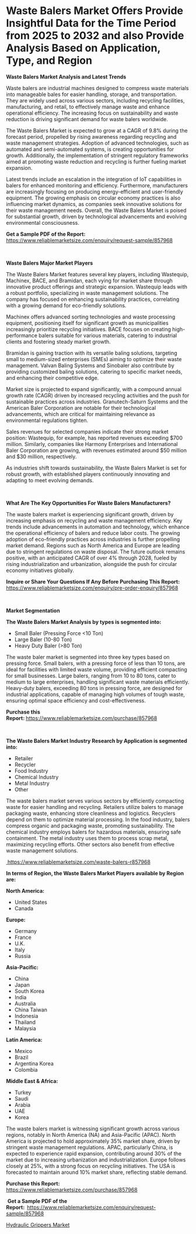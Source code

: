 <p><h1>Waste Balers Market Offers Provide Insightful Data for the Time Period from 2025 to 2032 and also Provide Analysis Based on Application, Type, and Region</h1></p><p><strong>Waste Balers Market Analysis and Latest Trends</strong></p>
<p><p>Waste balers are industrial machines designed to compress waste materials into manageable bales for easier handling, storage, and transportation. They are widely used across various sectors, including recycling facilities, manufacturing, and retail, to effectively manage waste and enhance operational efficiency. The increasing focus on sustainability and waste reduction is driving significant demand for waste balers worldwide.</p><p>The Waste Balers Market is expected to grow at a CAGR of 9.8% during the forecast period, propelled by rising awareness regarding recycling and waste management strategies. Adoption of advanced technologies, such as automated and semi-automated systems, is creating opportunities for growth. Additionally, the implementation of stringent regulatory frameworks aimed at promoting waste reduction and recycling is further fueling market expansion.</p><p>Latest trends include an escalation in the integration of IoT capabilities in balers for enhanced monitoring and efficiency. Furthermore, manufacturers are increasingly focusing on producing energy-efficient and user-friendly equipment. The growing emphasis on circular economy practices is also influencing market dynamics, as companies seek innovative solutions for their waste management needs. Overall, the Waste Balers Market is poised for substantial growth, driven by technological advancements and evolving environmental consciousness.</p></p>
<p><strong>Get a Sample PDF of the Report:&nbsp;</strong> <a href="https://www.reliablemarketsize.com/enquiry/request-sample/857968?utm_campaign=2461&utm_medium=2&utm_source=Github&utm_content=ia&utm_term=09042025&utm_id=waste-balers">https://www.reliablemarketsize.com/enquiry/request-sample/857968</a></p>
<p>&nbsp;</p>
<p><strong>Waste Balers Major Market Players</strong></p>
<p><p>The Waste Balers Market features several key players, including Wastequip, Machinex, BACE, and Bramidan, each vying for market share through innovative product offerings and strategic expansion. Wastequip leads with a robust portfolio, specializing in waste management solutions. The company has focused on enhancing sustainability practices, correlating with a growing demand for eco-friendly solutions.</p><p>Machinex offers advanced sorting technologies and waste processing equipment, positioning itself for significant growth as municipalities increasingly prioritize recycling initiatives. BACE focuses on creating high-performance balers suitable for various materials, catering to industrial clients and fostering steady market growth.</p><p>Bramidan is gaining traction with its versatile baling solutions, targeting small to medium-sized enterprises (SMEs) aiming to optimize their waste management. Valvan Baling Systems and Sinobaler also contribute by providing customized baling solutions, catering to specific market needs, and enhancing their competitive edge.</p><p>Market size is projected to expand significantly, with a compound annual growth rate (CAGR) driven by increased recycling activities and the push for sustainable practices across industries. Granutech-Saturn Systems and the American Baler Corporation are notable for their technological advancements, which are critical for maintaining relevance as environmental regulations tighten.</p><p>Sales revenues for selected companies indicate their strong market position: Wastequip, for example, has reported revenues exceeding $700 million. Similarly, companies like Harmony Enterprises and International Baler Corporation are growing, with revenues estimated around $50 million and $30 million, respectively. </p><p>As industries shift towards sustainability, the Waste Balers Market is set for robust growth, with established players continuously innovating and adapting to meet evolving demands.</p></p>
<p>&nbsp;</p>
<p><strong>What Are The Key Opportunities For Waste Balers Manufacturers?</strong></p>
<p><p>The waste balers market is experiencing significant growth, driven by increasing emphasis on recycling and waste management efficiency. Key trends include advancements in automation and technology, which enhance the operational efficiency of balers and reduce labor costs. The growing adoption of eco-friendly practices across industries is further propelling market demand. Regions such as North America and Europe are leading due to stringent regulations on waste disposal. The future outlook remains positive, with an anticipated CAGR of over 4% through 2028, fueled by rising industrialization and urbanization, alongside the push for circular economy initiatives globally.</p></p>
<p><strong>Inquire or Share Your Questions If Any Before Purchasing This Report:</strong> <a href="https://www.reliablemarketsize.com/enquiry/pre-order-enquiry/857968?utm_campaign=2461&utm_medium=2&utm_source=Github&utm_content=ia&utm_term=09042025&utm_id=waste-balers">https://www.reliablemarketsize.com/enquiry/pre-order-enquiry/857968</a></p>
<p>&nbsp;</p>
<p><strong>Market Segmentation</strong></p>
<p><strong>The Waste Balers Market Analysis by types is segmented into:</strong></p>
<p><ul><li>Small Baler (Pressing Force <10 Ton)</li><li>Large Baler (10-80 Ton)</li><li>Heavy Duty Baler (>80 Ton)</li></ul></p>
<p><p>The waste baler market is segmented into three key types based on pressing force. Small balers, with a pressing force of less than 10 tons, are ideal for facilities with limited waste volume, providing efficient compacting for small businesses. Large balers, ranging from 10 to 80 tons, cater to medium to large enterprises, handling significant waste materials efficiently. Heavy-duty balers, exceeding 80 tons in pressing force, are designed for industrial applications, capable of managing high volumes of tough waste, ensuring optimal space efficiency and cost-effectiveness.</p></p>
<p><strong>Purchase this Report:&nbsp;</strong><a href="https://www.reliablemarketsize.com/purchase/857968?utm_campaign=2461&utm_medium=2&utm_source=Github&utm_content=ia&utm_term=09042025&utm_id=waste-balers">https://www.reliablemarketsize.com/purchase/857968</a></p>
<p>&nbsp;</p>
<p><strong>The Waste Balers Market Industry Research by Application is segmented into:</strong></p>
<p><ul><li>Retailer</li><li>Recycler</li><li>Food Industry</li><li>Chemical Industry</li><li>Metal Industry</li><li>Other</li></ul></p>
<p><p>The waste balers market serves various sectors by efficiently compacting waste for easier handling and recycling. Retailers utilize balers to manage packaging waste, enhancing store cleanliness and logistics. Recyclers depend on them to optimize material processing. In the food industry, balers compress organic and packaging waste, promoting sustainability. The chemical industry employs balers for hazardous materials, ensuring safe containment. The metal industry uses them to process scrap metal, maximizing recycling efforts. Other sectors also benefit from effective waste management solutions.</p></p>
<p><a href="https://www.reliablemarketsize.com/waste-balers-r857968?utm_campaign=2461&utm_medium=2&utm_source=Github&utm_content=ia&utm_term=09042025&utm_id=waste-balers">&nbsp;https://www.reliablemarketsize.com/waste-balers-r857968</a></p>
<p><strong>In terms of Region, the Waste Balers Market Players available by Region are:</strong></p>
<p>
    <p> <strong> North America: </strong>
        <ul>
            <li>United States</li>
            <li>Canada</li>
        </ul>
        </p> 
    <p> <strong> Europe: </strong>
        <ul>
            <li>Germany</li>
            <li>France</li>
            <li>U.K.</li>
            <li>Italy</li>
            <li>Russia</li>
        </ul>
        </p> 
    <p> <strong> Asia-Pacific: </strong>
        <ul>
            <li>China</li>
            <li>Japan</li>
            <li>South Korea</li>
            <li>India</li>
            <li>Australia</li>
            <li>China Taiwan</li>
            <li>Indonesia</li>
            <li>Thailand</li>
            <li>Malaysia</li>
        </ul>
        </p> 
    <p> <strong> Latin America: </strong>
        <ul>
            <li>Mexico</li>
            <li>Brazil</li>
            <li>Argentina Korea</li>
            <li>Colombia</li>
        </ul>
        </p> 
    <p> <strong> Middle East & Africa: </strong>
        <ul>
            <li>Turkey</li>
            <li>Saudi</li>
            <li>Arabia</li>
            <li>UAE</li>
            <li>Korea</li>
        </ul>
    </p>
    </p>
<p><p>The waste balers market is witnessing significant growth across various regions, notably in North America (NA) and Asia-Pacific (APAC). North America is projected to hold approximately 35% market share, driven by stringent waste management regulations. APAC, particularly China, is expected to experience rapid expansion, contributing around 30% of the market due to increasing urbanization and industrialization. Europe follows closely at 25%, with a strong focus on recycling initiatives. The USA is forecasted to maintain around 10% market share, reflecting stable demand.</p></p>
<p><strong>Purchase this Report: </strong><a href="https://www.reliablemarketsize.com/purchase/857968?utm_campaign=2461&utm_medium=2&utm_source=Github&utm_content=ia&utm_term=09042025&utm_id=waste-balers">https://www.reliablemarketsize.com/purchase/857968</a></p>
<p>&nbsp;<strong>Get a Sample PDF of the Report:&nbsp;&nbsp;</strong><a href="https://www.reliablemarketsize.com/enquiry/request-sample/857968?utm_campaign=2461&utm_medium=2&utm_source=Github&utm_content=ia&utm_term=09042025&utm_id=waste-balers">https://www.reliablemarketsize.com/enquiry/request-sample/857968</a></p>
<p><strong></strong></p>
<p><p><a href="https://github.com/kbollin866/Market-Research-Report-List-1/blob/main/hydraulic-grippers-market.md?utm_campaign=2461&utm_medium=2&utm_source=Github&utm_content=ia&utm_term=09042025&utm_id=waste-balers">Hydraulic Grippers Market</a></p></p>